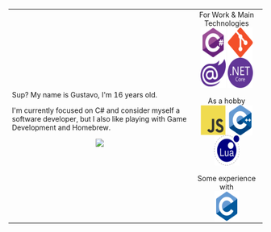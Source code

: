 <table>
<td>
<div align="center">

 <div align="left">
  <p>
     Sup? My name is Gustavo, I'm 16 years old.
  </p>
  <p>
     I'm currently focused on C# and consider myself a software developer, but I also like playing with Game Development and Homebrew.
  </p>
 </div>
 <img height="250vw" src="https://github-readme-stats.vercel.app/api/top-langs/?username=gustavofurtad2&theme=default&show_icons=true&hide_border=true&layout=compact"/>
</div>
</td>
<td>

<div align="center">
  For Work & Main Technologies
  <BR>
    <img align="center" alt="cs" height="60" width="50" src="https://raw.githubusercontent.com/devicons/devicon/master/icons/csharp/csharp-original.svg"/>
     <img align="center" alt="git" height="60" width="50" src="https://raw.githubusercontent.com/devicons/devicon/master/icons/git/git-original.svg"/>
    <img align="center" alt="git" height="60" width="50" src="https://raw.githubusercontent.com/devicons/devicon/master/icons/blazor/blazor-original.svg"/> 
     <img align="center" alt="git" height="60" width="50" src="https://raw.githubusercontent.com/devicons/devicon/master/icons/dotnetcore/dotnetcore-original.svg"/> 
</div>

<div align="center">
  <BR>As a hobby<BR>
  <img align="center" alt="js" height="60" width="50" src="https://raw.githubusercontent.com/devicons/devicon/master/icons/javascript/javascript-original.svg">
  <img align="center" alt="cpp" height="60" width="50" src="https://raw.githubusercontent.com/devicons/devicon/master/icons/cplusplus/cplusplus-original.svg">
  <img align="center" alt="lua" height="60" width="50" src="https://raw.githubusercontent.com/devicons/devicon/master/icons/lua/lua-original.svg">
</div>
<div align="center">
    <BR>
  Some experience with<BR>

  <img align="center" alt="cpp" height="60" width="50" src="https://raw.githubusercontent.com/devicons/devicon/master/icons/c/c-original.svg">
</div>
</td>
</table>
